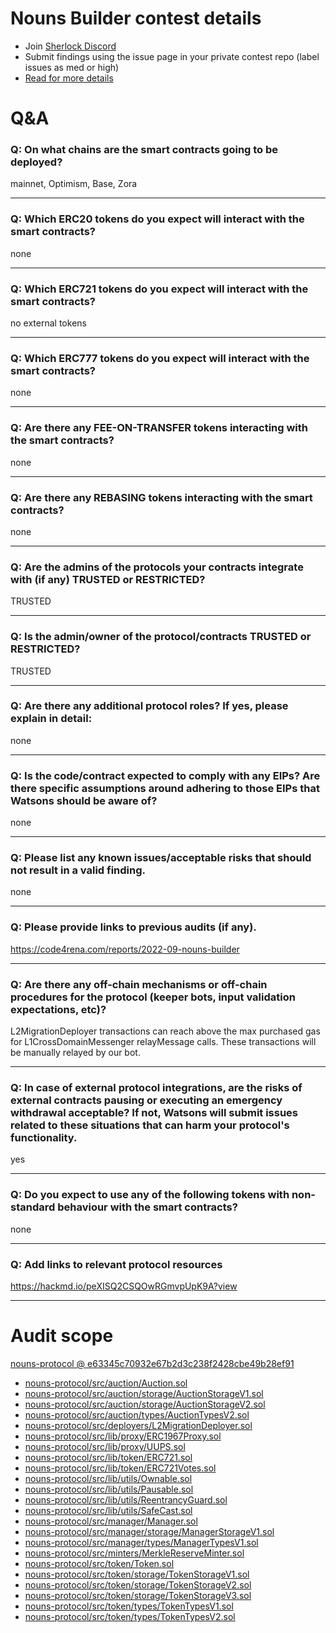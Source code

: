
# Nouns Builder contest details

- Join [Sherlock Discord](https://discord.gg/MABEWyASkp)
- Submit findings using the issue page in your private contest repo (label issues as med or high)
- [Read for more details](https://docs.sherlock.xyz/audits/watsons)

# Q&A

### Q: On what chains are the smart contracts going to be deployed?
mainnet, Optimism, Base, Zora
___

### Q: Which ERC20 tokens do you expect will interact with the smart contracts? 
none
___

### Q: Which ERC721 tokens do you expect will interact with the smart contracts? 
no external tokens
___

### Q: Which ERC777 tokens do you expect will interact with the smart contracts? 
none
___

### Q: Are there any FEE-ON-TRANSFER tokens interacting with the smart contracts?

none
___

### Q: Are there any REBASING tokens interacting with the smart contracts?

none
___

### Q: Are the admins of the protocols your contracts integrate with (if any) TRUSTED or RESTRICTED?
TRUSTED
___

### Q: Is the admin/owner of the protocol/contracts TRUSTED or RESTRICTED?
TRUSTED
___

### Q: Are there any additional protocol roles? If yes, please explain in detail:
none
___

### Q: Is the code/contract expected to comply with any EIPs? Are there specific assumptions around adhering to those EIPs that Watsons should be aware of?
none
___

### Q: Please list any known issues/acceptable risks that should not result in a valid finding.
none
___

### Q: Please provide links to previous audits (if any).
https://code4rena.com/reports/2022-09-nouns-builder
___

### Q: Are there any off-chain mechanisms or off-chain procedures for the protocol (keeper bots, input validation expectations, etc)?
L2MigrationDeployer transactions can reach above the max purchased gas for L1CrossDomainMessenger relayMessage calls. These transactions will be manually relayed by our bot.
___

### Q: In case of external protocol integrations, are the risks of external contracts pausing or executing an emergency withdrawal acceptable? If not, Watsons will submit issues related to these situations that can harm your protocol's functionality.
yes
___

### Q: Do you expect to use any of the following tokens with non-standard behaviour with the smart contracts?
none
___

### Q: Add links to relevant protocol resources
https://hackmd.io/peXISQ2CSQOwRGmvpUpK9A?view
___



# Audit scope


[nouns-protocol @ e63345c70932e67b2d3c238f2428cbe49b28ef91](https://github.com/ourzora/nouns-protocol/tree/e63345c70932e67b2d3c238f2428cbe49b28ef91)
- [nouns-protocol/src/auction/Auction.sol](nouns-protocol/src/auction/Auction.sol)
- [nouns-protocol/src/auction/storage/AuctionStorageV1.sol](nouns-protocol/src/auction/storage/AuctionStorageV1.sol)
- [nouns-protocol/src/auction/storage/AuctionStorageV2.sol](nouns-protocol/src/auction/storage/AuctionStorageV2.sol)
- [nouns-protocol/src/auction/types/AuctionTypesV2.sol](nouns-protocol/src/auction/types/AuctionTypesV2.sol)
- [nouns-protocol/src/deployers/L2MigrationDeployer.sol](nouns-protocol/src/deployers/L2MigrationDeployer.sol)
- [nouns-protocol/src/lib/proxy/ERC1967Proxy.sol](nouns-protocol/src/lib/proxy/ERC1967Proxy.sol)
- [nouns-protocol/src/lib/proxy/UUPS.sol](nouns-protocol/src/lib/proxy/UUPS.sol)
- [nouns-protocol/src/lib/token/ERC721.sol](nouns-protocol/src/lib/token/ERC721.sol)
- [nouns-protocol/src/lib/token/ERC721Votes.sol](nouns-protocol/src/lib/token/ERC721Votes.sol)
- [nouns-protocol/src/lib/utils/Ownable.sol](nouns-protocol/src/lib/utils/Ownable.sol)
- [nouns-protocol/src/lib/utils/Pausable.sol](nouns-protocol/src/lib/utils/Pausable.sol)
- [nouns-protocol/src/lib/utils/ReentrancyGuard.sol](nouns-protocol/src/lib/utils/ReentrancyGuard.sol)
- [nouns-protocol/src/lib/utils/SafeCast.sol](nouns-protocol/src/lib/utils/SafeCast.sol)
- [nouns-protocol/src/manager/Manager.sol](nouns-protocol/src/manager/Manager.sol)
- [nouns-protocol/src/manager/storage/ManagerStorageV1.sol](nouns-protocol/src/manager/storage/ManagerStorageV1.sol)
- [nouns-protocol/src/manager/types/ManagerTypesV1.sol](nouns-protocol/src/manager/types/ManagerTypesV1.sol)
- [nouns-protocol/src/minters/MerkleReserveMinter.sol](nouns-protocol/src/minters/MerkleReserveMinter.sol)
- [nouns-protocol/src/token/Token.sol](nouns-protocol/src/token/Token.sol)
- [nouns-protocol/src/token/storage/TokenStorageV1.sol](nouns-protocol/src/token/storage/TokenStorageV1.sol)
- [nouns-protocol/src/token/storage/TokenStorageV2.sol](nouns-protocol/src/token/storage/TokenStorageV2.sol)
- [nouns-protocol/src/token/storage/TokenStorageV3.sol](nouns-protocol/src/token/storage/TokenStorageV3.sol)
- [nouns-protocol/src/token/types/TokenTypesV1.sol](nouns-protocol/src/token/types/TokenTypesV1.sol)
- [nouns-protocol/src/token/types/TokenTypesV2.sol](nouns-protocol/src/token/types/TokenTypesV2.sol)


